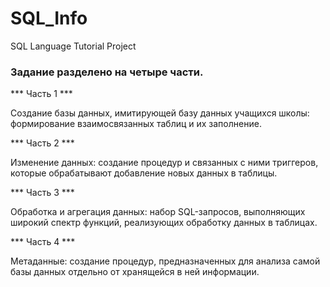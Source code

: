 # SQL_Info
SQL Language Tutorial Project

### Задание разделено на четыре части.

*** Часть 1 ***

Создание базы данных, имитирующей базу данных учащихся школы: формирование взаимосвязанных таблиц и их заполнение.

*** Часть 2 ***

Изменение данных: создание процедур и связанных с ними триггеров, которые обрабатывают добавление новых данных в таблицы.

*** Часть 3 ***

Обработка и агрегация данных: набор SQL-запросов, выполняющих широкий спектр функций, реализующих обработку данных в таблицах.

*** Часть 4 ***

Метаданные: создание процедур, предназначенных для анализа самой базы данных отдельно от хранящейся в ней информации.
